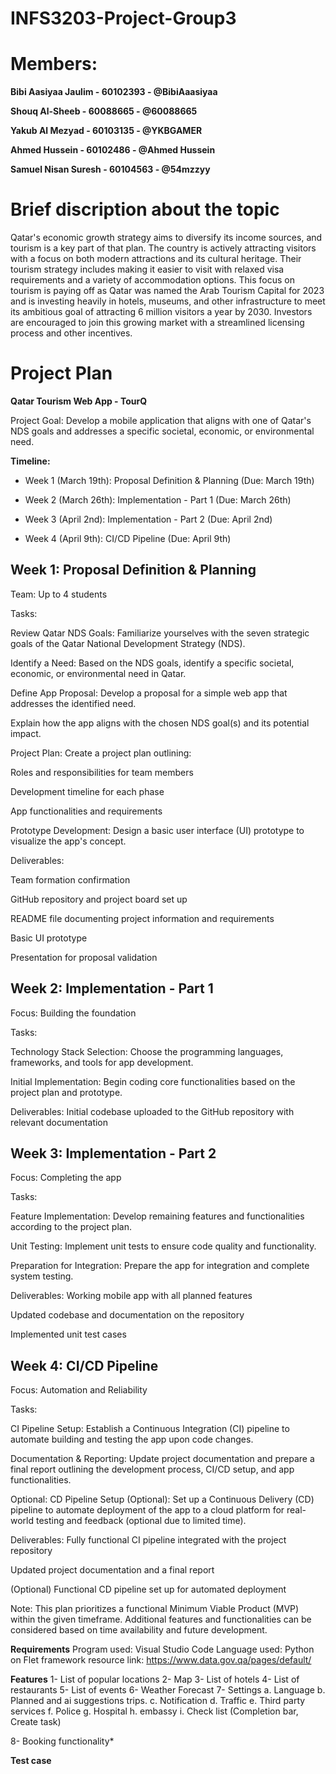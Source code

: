 # INFS3203-Project-Group3

# Members:
**Bibi Aasiyaa Jaulim - 60102393 - @BibiAaasiyaa**


**Shouq Al-Sheeb - 60088665 - @60088665**


**Yakub Al Mezyad - 60103135 - @YKBGAMER**


**Ahmed Hussein - 60102486 - @Ahmed Hussein**


**Samuel Nisan Suresh - 60104563 - @54mzzyy**


# **Brief discription about the topic**
Qatar's economic growth strategy aims to diversify its income sources, and tourism is a key part of that plan. The country is actively attracting visitors with a focus on both modern attractions and its cultural heritage.  Their tourism strategy includes making it easier to visit with relaxed visa requirements and a variety of accommodation options.  This focus on tourism is paying off as Qatar was named the Arab Tourism Capital for 2023 and is investing heavily in hotels, museums, and other infrastructure to meet its ambitious goal of attracting 6 million visitors a year by 2030. Investors are encouraged to join this growing market with a streamlined licensing process and other incentives.


# **Project Plan**
**Qatar Tourism Web App - TourQ**



Project Goal: Develop a mobile application that aligns with one of Qatar's NDS goals and addresses a specific societal, economic, or environmental need.

**Timeline:**

- Week 1 (March 19th): Proposal Definition & Planning (Due: March 19th)



- Week 2 (March 26th): Implementation - Part 1 (Due: March 26th)



- Week 3 (April 2nd): Implementation - Part 2 (Due: April 2nd)



- Week 4 (April 9th): CI/CD Pipeline (Due: April 9th)


## Week 1: Proposal Definition & Planning




Team: Up to 4 students

Tasks:

Review Qatar NDS Goals: Familiarize yourselves with the seven strategic goals of the Qatar National Development Strategy (NDS).



Identify a Need: Based on the NDS goals, identify a specific societal, economic, or environmental need in Qatar.



Define App Proposal: Develop a proposal for a simple web app that addresses the identified need.



Explain how the app aligns with the chosen NDS goal(s) and its potential impact.



Project Plan: Create a project plan outlining:


Roles and responsibilities for team members



Development timeline for each phase



App functionalities and requirements



Prototype Development: Design a basic user interface (UI) prototype to visualize the app's concept.



Deliverables:



Team formation confirmation



GitHub repository and project board set up



README file documenting project information and requirements



Basic UI prototype





Presentation for proposal validation



## Week 2: Implementation - Part 1

Focus: Building the foundation

Tasks:

Technology Stack Selection: Choose the programming languages, frameworks, and tools for app development.



Initial Implementation: Begin coding core functionalities based on the project plan and prototype.



Deliverables:
Initial codebase uploaded to the GitHub repository with relevant documentation




## Week 3: Implementation - Part 2

Focus: Completing the app

Tasks:

Feature Implementation: Develop remaining features and functionalities according to the project plan.




Unit Testing: Implement unit tests to ensure code quality and functionality.



Preparation for Integration: Prepare the app for integration and complete system testing.



Deliverables:
Working mobile app with all planned features



Updated codebase and documentation on the repository



Implemented unit test cases




## Week 4: CI/CD Pipeline

Focus: Automation and Reliability

Tasks:

CI Pipeline Setup: Establish a Continuous Integration (CI) pipeline to automate building and testing the app upon code changes.


Documentation & Reporting: Update project documentation and prepare a final report outlining the development process, CI/CD setup, and app functionalities.


Optional: CD Pipeline Setup (Optional): Set up a Continuous Delivery (CD) pipeline to automate deployment of the app to a cloud platform for real-world testing and feedback (optional due to limited time).



Deliverables:
Fully functional CI pipeline integrated with the project repository



Updated project documentation and a final report



(Optional) Functional CD pipeline set up for automated deployment



Note: This plan prioritizes a functional Minimum Viable Product (MVP) within the given timeframe. Additional features and functionalities can be considered based on time availability and future development.


**Requirements**
Program used: Visual Studio Code
Language used: Python on Flet framework
resource link: https://www.data.gov.qa/pages/default/

**Features**
1-	List of popular locations
2-	Map
3-	List of hotels
4-	List of restaurants 
5-	List of events 
6- Weather Forecast
7-	Settings
        a.	Language
        b.	Planned and ai suggestions trips.
        c.	Notification
        d.	Traffic
        e.	Third party services
        f.	Police 
        g.	Hospital
        h.	embassy
        i.	Check list (Completion bar, Create task)
  
8-	Booking functionality*

**Test case**
